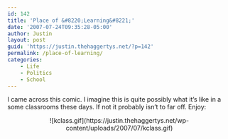 ```yaml
---
id: 142
title: 'Place of &#8220;Learning&#8221;'
date: '2007-07-24T09:35:28-05:00'
author: Justin
layout: post
guid: 'https://justin.thehaggertys.net/?p=142'
permalink: /place-of-learning/
categories:
    - Life
    - Politics
    - School
---
```


I came across this comic. I imagine this is quite possibly what it’s like in a some classrooms these days. If not it probably isn’t to far off. Enjoy:

<center>![kclass.gif](https://justin.thehaggertys.net/wp-content/uploads/2007/07/kclass.gif)</center>